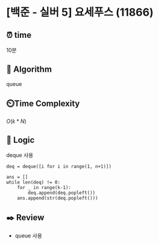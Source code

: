 # [백준 - 실버 5] 요세푸스 (11866)

## ⏰  **time**

10분

## :pushpin: **Algorithm**
queue

## ⏲️**Time Complexity**

$O(k*N)$

## :round_pushpin: **Logic**
deque 사용
```
deq = deque([i for i in range(1, n+1)])

ans = []
while len(deq) != 0:
    for _ in range(k-1):
        deq.append(deq.popleft())
    ans.append(str(deq.popleft()))
```

## :black_nib: **Review**
- queue 사용
